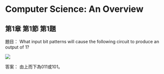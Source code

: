 # Computer Science: An Overview
## 第1章 第1節 第1題

題目：
What input bit patterns will cause the following circuit to produce an output of 1?

![](https://raw.githubusercontent.com/mini-island/Computer-Science-an-Overview/master/exercises/Ch01-1-1.JPG)


答案：
由上而下為011或101。
